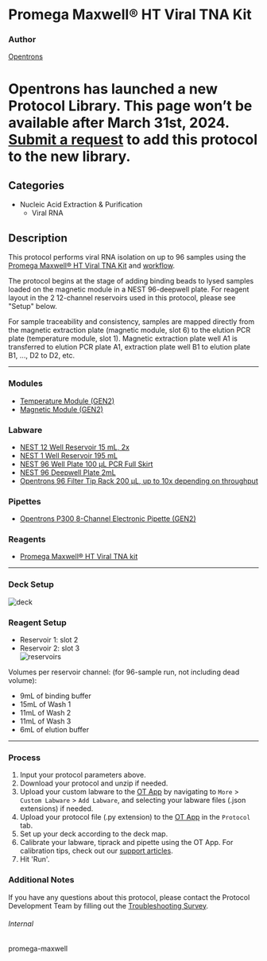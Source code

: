 # Promega Maxwell® HT Viral TNA Kit

### Author
[Opentrons](https://opentrons.com/)


# Opentrons has launched a new Protocol Library. This page won’t be available after March 31st, 2024. [Submit a request](https://docs.google.com/forms/d/e/1FAIpQLSdYYp9QCKow4nn0KlCVsMS3HX0eJ0N9O7-erajKvcpT0lWbSg/viewform) to add this protocol to the new library.

## Categories
* Nucleic Acid Extraction & Purification
    * Viral RNA

## Description
This protocol performs viral RNA isolation on up to 96 samples using the [Promega Maxwell® HT Viral TNA Kit](https://www.promega.com/products/nucleic-acid-extraction/viral-rna-extraction-viral-dna-extraction/maxwell-ht-viral-tna-kit/?catNum=AX2340) and [workflow](https://opentrons-protocol-library-website.s3.amazonaws.com/custom-README-images/promega-maxwell-extraction/viral-rna-universal-transport-medium-maxwell-ht-viral-tna-kit-96-well-manual-format.pdf).

The protocol begins at the stage of adding binding beads to lysed samples loaded on the magnetic module in a NEST 96-deepwell plate. For reagent layout in the 2 12-channel reservoirs used in this protocol, please see "Setup" below.

For sample traceability and consistency, samples are mapped directly from the magnetic extraction plate (magnetic module, slot 6) to the elution PCR plate (temperature module, slot 1). Magnetic extraction plate well A1 is transferred to elution PCR plate A1, extraction plate well B1 to elution plate B1, ..., D2 to D2, etc.

---

### Modules
* [Temperature Module (GEN2)](https://shop.opentrons.com/collections/hardware-modules/products/tempdeck)
* [Magnetic Module (GEN2)](https://shop.opentrons.com/collections/hardware-modules/products/magdeck)

### Labware
* [NEST 12 Well Reservoir 15 mL, 2x](https://labware.opentrons.com/nest_12_reservoir_15ml)
* [NEST 1 Well Reservoir 195 mL](https://labware.opentrons.com/nest_1_reservoir_195ml)
* [NEST 96 Well Plate 100 µL PCR Full Skirt](https://labware.opentrons.com/nest_96_wellplate_100ul_pcr_full_skirt)
* [NEST 96 Deepwell Plate 2mL](https://labware.opentrons.com/nest_96_wellplate_2ml_deep)
* [Opentrons 96 Filter Tip Rack 200 µL, up to 10x depending on throughput](https://shop.opentrons.com/collections/opentrons-tips/products/opentrons-200ul-filter-tips)

### Pipettes
* [Opentrons P300 8-Channel Electronic Pipette (GEN2)](https://shop.opentrons.com/collections/ot-2-pipettes/products/8-channel-electronic-pipette)

### Reagents
* [Promega Maxwell® HT Viral TNA kit](https://www.promega.com/products/nucleic-acid-extraction/viral-rna-extraction-viral-dna-extraction/maxwell-ht-viral-tna-kit/?catNum=AX2340)

---

### Deck Setup
![deck](https://opentrons-protocol-library-website.s3.amazonaws.com/custom-README-images/bc-rnadvance-viral/Screen+Shot+2021-02-23+at+2.47.23+PM.png)

### Reagent Setup
* Reservoir 1: slot 2
* Reservoir 2: slot 3  
![reservoirs](https://opentrons-protocol-library-website.s3.amazonaws.com/custom-README-images/promega-maxwell/Screen+Shot+2021-05-25+at+5.49.51+PM.png)

Volumes per reservoir channel: (for 96-sample run, not including dead volume):
* 9mL of binding buffer
* 15mL of Wash 1
* 11mL of Wash 2
* 11mL of Wash 3
* 6mL of elution buffer

---

### Process
1. Input your protocol parameters above.
2. Download your protocol and unzip if needed.
3. Upload your custom labware to the [OT App](https://opentrons.com/ot-app) by navigating to `More` > `Custom Labware` > `Add Labware`, and selecting your labware files (.json extensions) if needed.
4. Upload your protocol file (.py extension) to the [OT App](https://opentrons.com/ot-app) in the `Protocol` tab.
5. Set up your deck according to the deck map.
6. Calibrate your labware, tiprack and pipette using the OT App. For calibration tips, check out our [support articles](https://support.opentrons.com/en/collections/1559720-guide-for-getting-started-with-the-ot-2).
7. Hit 'Run'.

### Additional Notes
If you have any questions about this protocol, please contact the Protocol Development Team by filling out the [Troubleshooting Survey](https://protocol-troubleshooting.paperform.co/).

###### Internal
promega-maxwell
